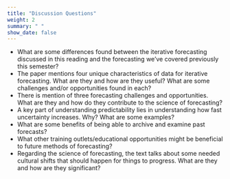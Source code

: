```yaml
---
title: "Discussion Questions"
weight: 2
summary: " "
show_date: false
---
```



* What are some differences found between the iterative forecasting discussed in this reading and the forecasting we’ve covered previously this semester?
* The paper mentions four unique characteristics of data for iterative forecasting. What are they and how are they useful? What are some challenges and/or opportunities found in each?
* There is mention of three forecasting challenges and opportunities. What are they and how do they contribute to the science of forecasting?
* A key part of understanding predictability lies in understanding how fast uncertainty increases. Why? What are some examples?
* What are some benefits of being able to archive and examine past forecasts?
* What other training outlets/educational opportunities might be beneficial to future methods of forecasting?
* Regarding the science of forecasting, the text talks about some needed cultural shifts that should happen for things to progress. What are they and how are they significant?
